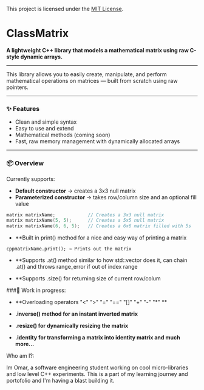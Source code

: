 This project is licensed under the [MIT License](LICENSE).
# ClassMatrix

**A lightweight C++ library that models a mathematical matrix using raw C-style dynamic arrays.**

---

This library allows you to easily create, manipulate, and perform mathematical operations on matrices — built from scratch using raw pointers.

---

### ✨ Features

- Clean and simple syntax  
- Easy to use and extend  
- Mathematical methods (coming soon)  
- Fast, raw memory management with dynamically allocated arrays  

---

### 📦 Overview

Currently supports:

- **Default constructor** → creates a 3x3 null matrix  
- **Parameterized constructor** → takes row/column size and an optional fill value  

```cpp
matrix matrixName;            // Creates a 3x3 null matrix  
matrix matrixName(5, 5);      // Creates a 5x5 null matrix  
matrix matrixName(6, 6, 5);   // Creates a 6x6 matrix filled with 5s  
```




- **Built in print() method for a nice and easy way of printing a matrix

```cppmatrixName.print(); → Prints out the matrix```

- **Supports .at() method similar to how std::vector does it, can chain .at() and throws range_error if out of index range 

- **Supports .size() for returning size of current row/colum




###🚧 Work in progress:


- **Overloading operators "<" ">" "=" "==" "[]" "+" "-" "*" **

- **.inverse() method for an instant inverted matrix**

- **.resize() for dynamically resizing the matrix**

- **.identity for transforming a matrix into identity matrix and much more...**




Who am I?:

Im Omar, a software engineering student working on cool micro-libraries and low level C++ experiments.
This is a part of my learning journey and portofolio and I'm having a blast building it.

